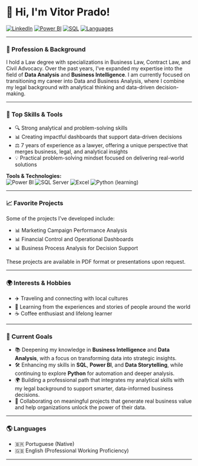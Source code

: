 # 👋 Hi, I'm Vitor Prado!

[![LinkedIn](https://img.shields.io/badge/LinkedIn-vitorcprado-blue?logo=linkedin&style=flat-square)](https://www.linkedin.com/in/vitorcprado/)
[![Power BI](https://img.shields.io/badge/Power%20BI-Data%20Visualization-F2C811?logo=powerbi&logoColor=black&style=flat-square)](https://powerbi.microsoft.com/)
[![SQL](https://img.shields.io/badge/SQL-Data%20Querying-4479A1?logo=postgresql&logoColor=white&style=flat-square)]()
[![Languages](https://img.shields.io/badge/Languages-PT%20%7C%20EN-green?style=flat-square)]()

---

### 💼 Profession & Background
I hold a Law degree with specializations in Business Law, Contract Law, and Civil Advocacy. Over the past years, I’ve expanded my expertise into the field of **Data Analysis** and **Business Intelligence**. I am currently focused on transitioning my career into Data and Business Analysis, where I combine my legal background with analytical thinking and data-driven decision-making.

---

### 🚀 Top Skills & Tools
- 🔍 Strong analytical and problem-solving skills  
- 📊 Creating impactful dashboards that support data-driven decisions  
- ⚖️ 7 years of experience as a lawyer, offering a unique perspective that merges business, legal, and analytical insights  
- 💡 Practical problem-solving mindset focused on delivering real-world solutions  

**Tools & Technologies:**  
![Power BI](https://img.shields.io/badge/-Power%20BI-F2C811?logo=powerbi&logoColor=black&style=flat-square)
![SQL Server](https://img.shields.io/badge/-SQL%20Server-CC2927?logo=microsoftsqlserver&logoColor=white&style=flat-square)
![Excel](https://img.shields.io/badge/-Excel-217346?logo=microsoftexcel&logoColor=white&style=flat-square)
![Python (learning)](https://img.shields.io/badge/-Python%20(learning)-3776AB?logo=python&logoColor=white&style=flat-square)

---

### 📈 Favorite Projects
Some of the projects I’ve developed include:  
- 📊 Marketing Campaign Performance Analysis  
- 📊 Financial Control and Operational Dashboards  
- 📊 Business Process Analysis for Decision Support  

These projects are available in PDF format or presentations upon request.

---

### 🌍 Interests & Hobbies
- ✈️ Traveling and connecting with local cultures  
- 🧳 Learning from the experiences and stories of people around the world  
- ☕ Coffee enthusiast and lifelong learner  

---

### 🎯 Current Goals
- 📚 Deepening my knowledge in **Business Intelligence** and **Data Analysis**, with a focus on transforming data into strategic insights.  
- 🛠️ Enhancing my skills in **SQL**, **Power BI**, and **Data Storytelling**, while continuing to explore **Python** for automation and deeper analysis.  
- 🌍 Building a professional path that integrates my analytical skills with my legal background to support smarter, data-informed business decisions.  
- 🔄 Collaborating on meaningful projects that generate real business value and help organizations unlock the power of their data.

---

### 🌎 Languages
- 🇧🇷 Portuguese (Native)  
- 🇬🇧 English (Professional Working Proficiency)  

---
